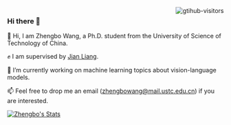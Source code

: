 <!--
<img align="right" src="https://github-readme-stats.vercel.app/api?username=mrflogs&show_icons=true&icon_color=CE1D2D&text_color=718096&bg_color=ffffff&hide_title=true" />

![]( https://steins-gate-visitor-count.greenhandatsjtu.repl.co/{mrflogs})

![]( https://visitor-badge.glitch.me/badge?page_id=<mrflogs>)

![visitors](https://visitor-badge.glitch.me/badge?page_id=mrflogs&left_color=green&right_color=red)
-->

 <img align="right" src="https://komarev.com/ghpvc/?username=mrflogs&label=Visitors&color=red&style=flat&logo=github" alt="gtihub-visitors" />

### Hi there 👋
👯 Hi, I am Zhengbo Wang, a Ph.D. student from the University of Science of Technology of China.

✊ I am supervised by [Jian Liang](https://liangjian.xyz/).

🔭 I’m currently working on machine learning topics about vision-language models.

📫 Feel free to drop me an email (zhengbowang@mail.ustc.edu.cn) if you are interested.

<p align="left">
  <a href="https://github.com/mrflogs" class="rich-diff-level-one">
    <img src="https://github-readme-stats.vercel.app/api?username=mrflogs" alt="Zhengbo's Stats" >
    <!-- &hide=issues
    <img src="https://github-readme-stats.vercel.app/api?username=mrflogs&hide=issues" alt="Zhengbo's Stats" >
    -->
  </a>
</p>

<!--
**mrflogs/mrflogs** is a ✨ _special_ ✨ repository because its `README.md` (this file) appears on your GitHub profile.

Here are some ideas to get you started:

- 🔭 I’m currently working on ...
- 🌱 I’m currently learning ...
- 👯 I’m looking to collaborate on ...
- 🤔 I’m looking for help with ...
- 💬 Ask me about ...
- 📫 How to reach me: ...
- 😄 Pronouns: ...
- ⚡ Fun fact: ...
-->
